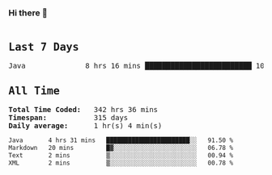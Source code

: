 ### Hi there 👋

<!--WakaTime-Start-->
<pre><h2>Last 7 Days</h2>Java              8 hrs 16 mins █████████████████████████ 100.00 %</br><h2>All Time</h2><strong>Total Time Coded:   </strong>342 hrs 36 mins</br><strong>Timespan:           </strong>315 days</br><strong>Daily average:      </strong>1 hr(s) 4 min(s)</pre>
<!--WakaTime-End-->

<!--START_SECTION:waka-->

```txt
Java       4 hrs 31 mins   ███████████████████████░░   91.50 %
Markdown   20 mins         █▓░░░░░░░░░░░░░░░░░░░░░░░   06.78 %
Text       2 mins          ▒░░░░░░░░░░░░░░░░░░░░░░░░   00.94 %
XML        2 mins          ▒░░░░░░░░░░░░░░░░░░░░░░░░   00.78 %
```

<!--END_SECTION:waka-->

 <!-- waka-box start -->
 <!-- waka-box end -->

